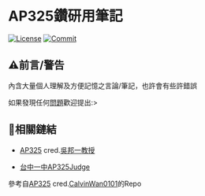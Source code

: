 # AP325鑽研用筆記

[![License](https://img.shields.io/github/license/Dai-Son/Note-For-AP325?style=for-the-badge&logo=appveyor)](./LICENSE)
[![Commit](https://img.shields.io/github/commit-activity/m/Dai-Son/Note-For-AP325?style=for-the-badge&logo=appveyor)](./COMMMIT)

## ⚠前言/警告
內含大量個人理解及方便記憶之言論/筆記，也許會有些許錯誤

如果發現任何[問題](https://github.com/Dai-Son/Note-For-AP325/issues/new)歡迎提出:>
## 🔗相關鏈結
* [AP325](https://drive.google.com/drive/u/0/folders/10hZCMHH0YgsfguVZCHU7EYiG8qJE5f-m) cred.[吳邦一教授](https://www.facebook.com/bangye.wu)

* [台中一中AP325Judge](https://judge.tcirc.tw/Problems?tabid=AP325#tab03)

參考自[AP325](https://github.com/CalvinWan0101/AP325) cred.[CalvinWan0101](https://github.com/CalvinWan0101)的Repo
